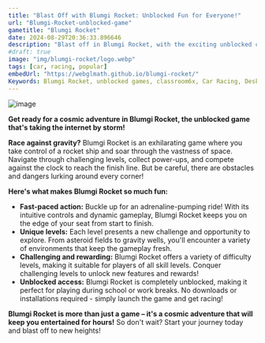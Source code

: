 ```yaml
---
title: "Blast Off with Blumgi Rocket: Unblocked Fun for Everyone!"
url: "Blumgi-Rocket-unblocked-game"
gametitle: "Blumgi Rocket"
date: 2024-08-29T20:36:33.896646
description: "Blast off in Blumgi Rocket, with the exciting unblocked car racing game! Race through challenging levels, collect power-ups, and test your skills in this thrilling space adventure. Play Blumgi Rocket now and have ultimate fun!"
#draft: true
image: "img/blumgi-rocket/logo.webp"
tags: [car, racing, popular]
embedUrl: "https://webglmath.github.io/blumgi-rocket/"
Keywords: Blumgi Rocket, unblocked games, classroom6x, Car Racing, Desktop, Blumgi Rocket Github, Blumgi Rocket Download, Blumgi Rocket Apk, Blumgi Rocket Unblocked, Blumgi Rocket Full Screen, How Many Levels Are in Blumgi Rocket, Blumgi Basketball, Blumgi Castle.
---
```


![image](https://github.com/user-attachments/assets/cfbe8aa6-4fb3-410d-b975-1a5b5be1b14d)

**Get ready for a cosmic adventure in Blumgi Rocket, the unblocked game that's taking the internet by storm!** 

**Race against gravity?** Blumgi Rocket is an exhilarating game where you take control of a rocket ship and soar through the vastness of space. Navigate through challenging levels, collect power-ups, and compete against the clock to reach the finish line. But be careful, there are obstacles and dangers lurking around every corner!

**Here's what makes Blumgi Rocket so much fun:**

* **Fast-paced action:** Buckle up for an adrenaline-pumping ride! With its intuitive controls and dynamic gameplay, Blumgi Rocket keeps you on the edge of your seat from start to finish.
* **Unique levels:**  Each level presents a new challenge and opportunity to explore.  From asteroid fields to gravity wells, you'll encounter a variety of environments that keep the gameplay fresh.
* **Challenging and rewarding:**  Blumgi Rocket offers a variety of difficulty levels, making it suitable for players of all skill levels. Conquer challenging levels to unlock new features and rewards!
* **Unblocked access:** Blumgi Rocket is completely unblocked, making it perfect for playing during school or work breaks. No downloads or installations required - simply launch the game and get racing!

**Blumgi Rocket is more than just a game – it's a cosmic adventure that will keep you entertained for hours!**  So don't wait?  Start your journey today and blast off to new heights!
